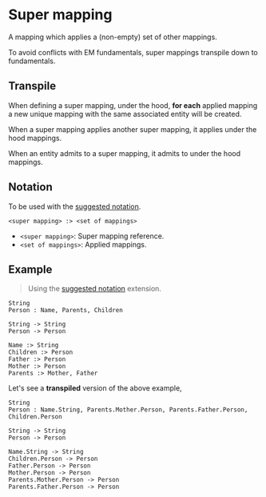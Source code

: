 # Super mapping

A mapping which applies a (non-empty) set of other mappings.

To avoid conflicts with EM fundamentals, super mappings transpile down to fundamentals.

## Transpile

When defining a super mapping, under the hood, **for each** applied mapping a new unique mapping with the same associated entity will be created.

When a super mapping applies another super mapping, it applies under the hood mappings.

When an entity admits to a super mapping, it admits to under the hood mappings.

## Notation

To be used with the [suggested notation](notation.md).

`<super mapping> :> <set of mappings>`

- `<super mapping>`: Super mapping reference.
- `<set of mappings>`: Applied mappings.

## Example

> Using the [suggested notation](notation.md) extension.

```
String
Person : Name, Parents, Children

String -> String
Person -> Person

Name :> String
Children :> Person
Father :> Person
Mother :> Person
Parents :> Mother, Father
```

Let's see a **transpiled** version of the above example,

```
String
Person : Name.String, Parents.Mother.Person, Parents.Father.Person, Children.Person

String -> String
Person -> Person

Name.String -> String
Children.Person -> Person
Father.Person -> Person
Mother.Person -> Person
Parents.Mother.Person -> Person
Parents.Father.Person -> Person
```



